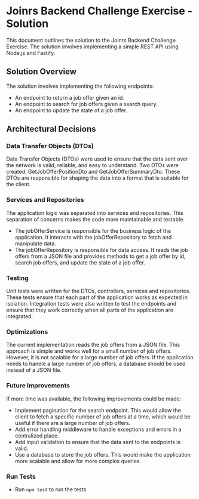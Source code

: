 # Joinrs Backend Challenge Exercise - Solution

This document outlines the solution to the Joinrs Backend Challenge Exercise. The solution involves implementing a simple REST API using Node.js and Fastify.

## Solution Overview

The solution involves implementing the following endpoints:

- An endpoint to return a job offer given an id.
- An endpoint to search for job offers given a search query.
- An endpoint to update the state of a job offer.

## Architectural Decisions

### Data Transfer Objects (DTOs)

Data Transfer Objects (DTOs) were used to ensure that the data sent over the network is valid, reliable, and easy to understand. Two DTOs were created: GetJobOfferPositionDto and GetJobOfferSummaryDto. These DTOs are responsible for shaping the data into a format that is suitable for the client.

### Services and Repositories

The application logic was separated into services and repositories. This separation of concerns makes the code more maintainable and testable.

- The jobOfferService is responsible for the business logic of the application. It interacts with the jobOfferRepository to fetch and manipulate data.
- The jobOfferRepository is responsible for data access. It reads the job offers from a JSON file and provides methods to get a job offer by id, search job offers, and update the state of a job offer.

### Testing

Unit tests were written for the DTOs, controllers, services and repositories. These tests ensure that each part of the application works as expected in isolation. Integration tests were also written to test the endpoints and ensure that they work correctly when all parts of the application are integrated.

### Optimizations

The current implementation reads the job offers from a JSON file. This approach is simple and works well for a small number of job offers. However, it is not scalable for a large number of job offers. If the application needs to handle a large number of job offers, a database should be used instead of a JSON file.

### Future Improvements

If more time was available, the following improvements could be made:

- Implement pagination for the search endpoint. This would allow the client to fetch a specific number of job offers at a time, which would be useful if there are a large number of job offers.
- Add error handling middleware to handle exceptions and errors in a centralized place.
- Add input validation to ensure that the data sent to the endpoints is valid.
- Use a database to store the job offers. This would make the application more scalable and allow for more complex queries.

### Run Tests

- Run `npm test` to run the tests



